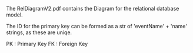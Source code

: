 The RelDiagramV2.pdf contains the Diagram for the relational database model.

The ID for the primary key can be formed as a str of 'eventName' + 'name' strings, as these are uniqe. 

PK : Primary Key
FK : Foreign Key



